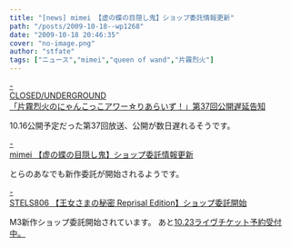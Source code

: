 ```yaml
---
title: "[news] mimei 【虚の蝶の目隠し鬼】ショップ委託情報更新"
path: "/posts/2009-10-18--wp1268"
date: "2009-10-18 20:46:35"
cover: "no-image.png"
author: "stfate"
tags: ["ニュース","mimei","queen of wand","片霧烈火"]
---
```


<style type="text/css">
<!--
p {white-space: pre-wrap};
-->
</style>

<a class="topics" href="http://www.nyanhour.com/" target="_blank">- CLOSED/UNDERGROUND 「片霧烈火のにゃんこっこアワー☆りあらいず！」第37回公開遅延告知</a>
<div class="news">10.16公開予定だった第37回放送、公開が数日遅れるそうです。</div>

<a class="topics" href="http://totsu-kuni.net/" target="_blank">- mimei 【虚の蝶の目隠し鬼】ショップ委託情報更新</a>
<div class="news">とらのあなでも新作委託が開始されるようです。</div>

<a class="topics" href="http://www.stels806.com/" target="_blank">- STELS806 【王女さまの秘密 Reprisal Edition】ショップ委託開始</a>
<div class="news">M3新作ショップ委託開始されています。
あと<a href="http://stels806.blog.shinobi.jp/Entry/71/">10.23ライヴチケット予約受付中。</a></div>